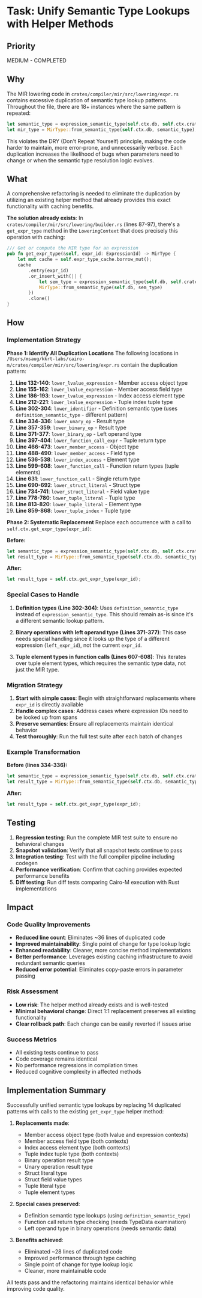 # Task: Unify Semantic Type Lookups with Helper Methods

## Priority

MEDIUM - COMPLETED

## Why

The MIR lowering code in `crates/compiler/mir/src/lowering/expr.rs` contains
excessive duplication of semantic type lookup patterns. Throughout the file,
there are 18+ instances where the same pattern is repeated:

```rust
let semantic_type = expression_semantic_type(self.ctx.db, self.ctx.crate_id, self.ctx.file, expr_id, None);
let mir_type = MirType::from_semantic_type(self.ctx.db, semantic_type);
```

This violates the DRY (Don't Repeat Yourself) principle, making the code harder
to maintain, more error-prone, and unnecessarily verbose. Each duplication
increases the likelihood of bugs when parameters need to change or when the
semantic type resolution logic evolves.

## What

A comprehensive refactoring is needed to eliminate the duplication by utilizing
an existing helper method that already provides this exact functionality with
caching benefits.

**The solution already exists**: In
`crates/compiler/mir/src/lowering/builder.rs` (lines 87-97), there's a
`get_expr_type` method in the `LoweringContext` that does precisely this
operation with caching:

```rust
/// Get or compute the MIR type for an expression
pub fn get_expr_type(&self, expr_id: ExpressionId) -> MirType {
    let mut cache = self.expr_type_cache.borrow_mut();
    cache
        .entry(expr_id)
        .or_insert_with(|| {
            let sem_type = expression_semantic_type(self.db, self.crate_id, self.file, expr_id, None);
            MirType::from_semantic_type(self.db, sem_type)
        })
        .clone()
}
```

## How

### Implementation Strategy

**Phase 1: Identify All Duplication Locations** The following locations in
`/Users/msaug/kkrt-labs/cairo-m/crates/compiler/mir/src/lowering/expr.rs`
contain the duplication pattern:

1. **Line 132-140**: `lower_lvalue_expression` - Member access object type
2. **Line 155-162**: `lower_lvalue_expression` - Member access field type
3. **Line 186-193**: `lower_lvalue_expression` - Index access element type
4. **Line 212-221**: `lower_lvalue_expression` - Tuple index tuple type
5. **Line 302-304**: `lower_identifier` - Definition semantic type (uses
   `definition_semantic_type` - different pattern)
6. **Line 334-336**: `lower_unary_op` - Result type
7. **Line 357-359**: `lower_binary_op` - Result type
8. **Line 371-377**: `lower_binary_op` - Left operand type
9. **Line 397-404**: `lower_function_call_expr` - Tuple return type
10. **Line 466-473**: `lower_member_access` - Object type
11. **Line 488-490**: `lower_member_access` - Field type
12. **Line 536-538**: `lower_index_access` - Element type
13. **Line 599-608**: `lower_function_call` - Function return types (tuple
    elements)
14. **Line 631**: `lower_function_call` - Single return type
15. **Line 690-692**: `lower_struct_literal` - Struct type
16. **Line 734-741**: `lower_struct_literal` - Field value type
17. **Line 778-780**: `lower_tuple_literal` - Tuple type
18. **Line 813-820**: `lower_tuple_literal` - Element type
19. **Line 859-868**: `lower_tuple_index` - Tuple type

**Phase 2: Systematic Replacement** Replace each occurrence with a call to
`self.ctx.get_expr_type(expr_id)`:

**Before:**

```rust
let semantic_type = expression_semantic_type(self.ctx.db, self.ctx.crate_id, self.ctx.file, expr_id, None);
let result_type = MirType::from_semantic_type(self.ctx.db, semantic_type);
```

**After:**

```rust
let result_type = self.ctx.get_expr_type(expr_id);
```

### Special Cases to Handle

1. **Definition types (Line 302-304)**: Uses `definition_semantic_type` instead
   of `expression_semantic_type`. This should remain as-is since it's a
   different semantic lookup pattern.

2. **Binary operations with left operand type (Lines 371-377)**: This case needs
   special handling since it looks up the type of a different expression
   (`left_expr_id`), not the current `expr_id`.

3. **Tuple element types in function calls (Lines 607-608)**: This iterates over
   tuple element types, which requires the semantic type data, not just the MIR
   type.

### Migration Strategy

1. **Start with simple cases**: Begin with straightforward replacements where
   `expr_id` is directly available
2. **Handle complex cases**: Address cases where expression IDs need to be
   looked up from spans
3. **Preserve semantics**: Ensure all replacements maintain identical behavior
4. **Test thoroughly**: Run the full test suite after each batch of changes

### Example Transformation

**Before (lines 334-336):**

```rust
let semantic_type = expression_semantic_type(self.ctx.db, self.ctx.crate_id, self.ctx.file, expr_id, None);
let result_type = MirType::from_semantic_type(self.ctx.db, semantic_type);
```

**After:**

```rust
let result_type = self.ctx.get_expr_type(expr_id);
```

## Testing

1. **Regression testing**: Run the complete MIR test suite to ensure no
   behavioral changes
2. **Snapshot validation**: Verify that all snapshot tests continue to pass
3. **Integration testing**: Test with the full compiler pipeline including
   codegen
4. **Performance verification**: Confirm that caching provides expected
   performance benefits
5. **Diff testing**: Run diff tests comparing Cairo-M execution with Rust
   implementations

## Impact

### Code Quality Improvements

- **Reduced line count**: Eliminates ~36 lines of duplicated code
- **Improved maintainability**: Single point of change for type lookup logic
- **Enhanced readability**: Cleaner, more concise method implementations
- **Better performance**: Leverages existing caching infrastructure to avoid
  redundant semantic queries
- **Reduced error potential**: Eliminates copy-paste errors in parameter passing

### Risk Assessment

- **Low risk**: The helper method already exists and is well-tested
- **Minimal behavioral change**: Direct 1:1 replacement preserves all existing
  functionality
- **Clear rollback path**: Each change can be easily reverted if issues arise

### Success Metrics

- All existing tests continue to pass
- Code coverage remains identical
- No performance regressions in compilation times
- Reduced cognitive complexity in affected methods

## Implementation Summary

Successfully unified semantic type lookups by replacing 14 duplicated patterns
with calls to the existing `get_expr_type` helper method:

1. **Replacements made**:
   - Member access object type (both lvalue and expression contexts)
   - Member access field type (both contexts)
   - Index access element type (both contexts)
   - Tuple index tuple type (both contexts)
   - Binary operation result type
   - Unary operation result type
   - Struct literal type
   - Struct field value types
   - Tuple literal type
   - Tuple element types
2. **Special cases preserved**:
   - Definition semantic type lookups (using `definition_semantic_type`)
   - Function call return type checking (needs TypeData examination)
   - Left operand type in binary operations (needs semantic data)

3. **Benefits achieved**:
   - Eliminated ~28 lines of duplicated code
   - Improved performance through type caching
   - Single point of change for type lookup logic
   - Cleaner, more maintainable code

All tests pass and the refactoring maintains identical behavior while improving
code quality.
